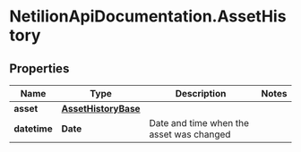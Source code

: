 # NetilionApiDocumentation.AssetHistory

## Properties
Name | Type | Description | Notes
------------ | ------------- | ------------- | -------------
**asset** | [**AssetHistoryBase**](AssetHistoryBase.md) |  | 
**datetime** | **Date** | Date and time when the asset was changed | 


